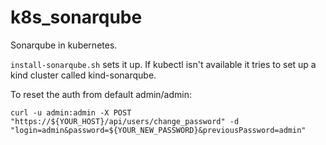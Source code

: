 k8s_sonarqube
=============

Sonarqube in kubernetes.

`install-sonarqube.sh` sets it up. If kubectl isn't available it tries to set up a kind cluster called kind-sonarqube.

To reset the auth from default admin/admin:

	curl -u admin:admin -X POST "https://${YOUR_HOST}/api/users/change_password" -d "login=admin&password=${YOUR_NEW_PASSWORD}&previousPassword=admin"
